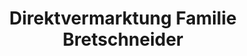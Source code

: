 ---
title: "Direktvermarktung Familie Bretschneider"
url: /steinberg/direktvermarktung-familie-bretschneider/
shop: Hofladen
---